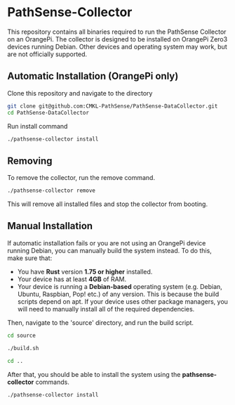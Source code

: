 # PathSense-Collector
This repository contains all binaries required to run the PathSense Collector on an OrangePi. The collector is designed to be installed on OrangePi Zero3 devices running Debian. Other devices and operating system may work, but are not officially supported.

## Automatic Installation (OrangePi only)
Clone this repository and navigate to the directory
```sh
git clone git@github.com:CMKL-PathSense/PathSense-DataCollector.git
cd PathSense-DataCollector
```

Run install command
```sh
./pathsense-collector install
```

## Removing
To remove the collector, run the remove command.
```sh
./pathsense-collector remove
```
This will remove all installed files and stop the collector from booting.

## Manual Installation

If automatic installation fails or you are not using an OrangePi device running Debian, you can manually build the system instead.
To do this, make sure that:

- You have **Rust** version **1.75 or higher** installed.
- Your device has at least **4GB** of RAM.
- Your device is running a **Debian-based** operating system (e.g. Debian, Ubuntu, Raspbian, Pop! etc.) of any version. This is because the build scripts depend on apt. If your device uses other package managers, you will need to manually install all of the required dependencies.

Then, navigate to the 'source' directory, and run the build script.

```sh
cd source

./build.sh

cd ..
```

After that, you should be able to install the system using the **pathsense-collector** commands.

```sh
./pathsense-collector install
```


